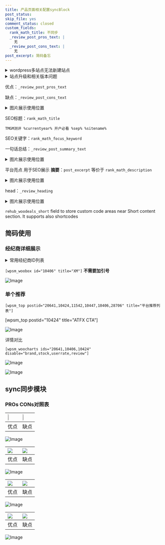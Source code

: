 ```yaml
---
title: 产品页面相关配置syncBlock
post_status: 
skip_file: yes
comment_status: closed
custom_fields:
  rank_math_title: 不同步
  _review_post_pros_text: |
    无
  _review_post_cons_text: |
    无
post_excerpt: 简码备忘
---
```

<details><summary>wordpress多站点无法新建站点</summary>

<li>和报错需要清理cookies一样的原因</li>
<li>wp-config.php里面<code>define( 'SUBDOMAIN_INSTALL', false );//子域名安装</code></li>
<li>新建子站点是用<code>define( 'SUBDOMAIN_INSTALL', true);//子域名安装</code> 完成以后，改成<code>false</code></li>
</details>

<details><summary>站点升级和相关版本问题</summary>

<p>wordpress：5.9.9
woocommerce：7.5.1
出现问题的地方：主题选项里面>><strong>Product layout >>compact style</strong></p>
<p>如何出现没有用过的字段 导致无法保存。先导出配置 然后进行修改，后面再次恢复即可。</p>
<p>出现部分字段无法显示时，需要返回默认布局后，对产品进行保存就好了。</p>
<p></p>
</details>

优点：`_review_post_pros_text`

缺点：`_review_post_cons_text`

<details><summary>图片展示使用位置</summary>

<img src="https://prod-files-secure.s3.us-west-2.amazonaws.com/39ed1227-6d7d-4570-be36-9ccd4a2c4241/f51d3d83-55d4-4bdf-9604-f37ec77ab556/Untitled.png?X-Amz-Algorithm=AWS4-HMAC-SHA256&X-Amz-Content-Sha256=UNSIGNED-PAYLOAD&X-Amz-Credential=ASIAZI2LB4662VDTOA2B%2F20250819%2Fus-west-2%2Fs3%2Faws4_request&X-Amz-Date=20250819T165521Z&X-Amz-Expires=3600&X-Amz-Security-Token=IQoJb3JpZ2luX2VjEHkaCXVzLXdlc3QtMiJHMEUCIQCuvmSuv9soG16z6F89J9t4ZZjeIznoLy9Cv2zP%2FjA0fgIgSF7D4rxxNLX5rnTuDFnmMMfpSp2zFhYnujdPAf7vI%2BQqiAQIwv%2F%2F%2F%2F%2F%2F%2F%2F%2F%2FARAAGgw2Mzc0MjMxODM4MDUiDPBVhXOKsZ%2B1bwasXircAx6gtCzVFsEJLs0C42uay%2BApXB1iBI1n81lsOFmw9XkQue8GzF6f8WpiHIUWVyCdCqBYNs8jWZ5LI5joMKIDl301rh1%2FcNMXNyCHi1KsoC4Tvw8DcgHglL6xnr0TGDNvQFpYQbW1vCuiDMUajPSini0lXITa7b7sBppfMOur9jPPO9gU36UmHmNDfUspsIcqBDIjEv%2B74plK9d1j1Yf4%2F6rl4jvRg8AnHrDjJUaHgG8KjfGB26KeZ9a3A8LM5LVbPnqF238dQntdwlgDEcNo6UbswXtbtJ%2FzjPrtQ%2F0hkyQo6WBfhW%2BhgN%2BlFCPw9b%2BwGNwLJsYrGYDmBuTxSXWstOz7IsN6UWcQmSY64TD7rTeRjVwiutcQM3sQoHTrOgeQpye6ea1%2Bd4%2BELkHXMIFQzF30jrnfLUAei4KizdR7IuJs75RMDkcEDuRhlzdT1biNWq5oEx%2FWtHJNKEIeM4iUqZ5%2BJi%2Bd%2FJAic5u2ZlFLuj%2BugE2wXIQJhko21MxU90tyaXpY1ZXXkz%2BFckoQ8JCIQyXbWdXO9QkdpvCwneMQi3Dy29GBXVTXBP4DxXN4CEs1NMuInAv%2FqOp8r3%2BNfgzQaFB2nPwUeh842xxUlowl3XHZY8GsX9fy5cI4YGZXMJLUksUGOqUBWeQkg8gqw9NESB%2FvEi6JdAkviyvR91F9BPtxIFDTSH39pzNPg36NEDHgK2HXfYnEJuDHV6B8YOt2eJcfkyGCcVUo4co5028SIhmLXpfS3Xpq%2F6gcQ71DQ1MkIHuS1lTGlEhZF8lHDn%2BXseofpSaNMX4edn9AGH6pXiGZDtXSdYnc7J2bB5hMtESFq56nowrwz2oCYI%2FdocTMniPPSXYdjNsIdIex&X-Amz-Signature=5fccb33d595fcbafa90b58436c483578a5133f1346b3f1726c601db208eeaa68&X-Amz-SignedHeaders=host&x-amz-checksum-mode=ENABLED&x-id=GetObject" alt="Image">
</details>

SEO标题：`rank_math_title`

`TMGM测评 %currentyear% 开户必看 %sep% %sitename%`

SEO关键字：`rank_math_focus_keyword`

一句话总结：`_review_post_summary_text`

<details><summary>图片展示使用位置</summary>

<img src="https://prod-files-secure.s3.us-west-2.amazonaws.com/39ed1227-6d7d-4570-be36-9ccd4a2c4241/4b96a922-296c-4f4e-8630-d1c870cbce01/Untitled.png?X-Amz-Algorithm=AWS4-HMAC-SHA256&X-Amz-Content-Sha256=UNSIGNED-PAYLOAD&X-Amz-Credential=ASIAZI2LB4662UMEUW22%2F20250819%2Fus-west-2%2Fs3%2Faws4_request&X-Amz-Date=20250819T165521Z&X-Amz-Expires=3600&X-Amz-Security-Token=IQoJb3JpZ2luX2VjEHkaCXVzLXdlc3QtMiJHMEUCIApxCiJvK%2B1QvKgEuyL4wnZyryYMwgRg035iLpSMM6rvAiEAnj21hhDYonyZBRJa7hkztdzy6gy28vHikPCWTi8vWZ8qiAQIwv%2F%2F%2F%2F%2F%2F%2F%2F%2F%2FARAAGgw2Mzc0MjMxODM4MDUiDDjc2IJ3fS5G37U8UyrcA0Esgl8ll892V%2Fm556Pj9vC6J%2FsuEnLsUyylElxWaiCTd1c5eiB44wkr9r0jspFle5tDfd9fHzPk6xAR%2FT1uqJ2N5lR3n6rk22tJpdf0POheBQPNDSGRYE%2FLXr5JIC5bUlINJC1hQiqvrBPQ87ln%2BpX%2FR17hsZaLFg0DFqFyQ5treukuG8ckfIa8C4WolK%2B3JXj7WwdgwOjnOjIeOPwn2SR6hJyaCVUXQFWmnXe8pZj8S8lgE%2F6nWIBivA4lwLwlQSWkSeeg61vhG35QA2WY%2BMED9u0Ao2czjlfNMFRiZxRU%2FBknt2y2i4erqSpeVgQ3iIqzoICUyPtrShxsaQXJRcsxUowab3w4WVUWPnYU7XRzeJGf5a7GVA0apDr%2FeAzdCRX3%2FbC8qolW%2F9DJK9jcGYl4lyFYOHEOoaoDDGLudjUlkarVF2yY%2BhScfKFi6JnVMNg1wz8k6AC0ZQWWyB8ulTnLdb9zOg1NQMrTvH6oqkg20M6anRGja0eHUrj6z7KABYnGBDkbbdJkXR97W8jmaEj2%2BOb6VUN8667E%2FkzPHRmMDmp1M36%2F2qNuYi0l6EmZBFxNhPjKjGjdDKP8ZysGEk99%2FThjCh6V6qqWrtroq5DqevvmipodC%2F765TeAMIHVksUGOqUBzUXNQyQlrU3mSo5DKsdfLoWevhrw3TYRosy%2FD7zL%2FsgBIDGeVF3JKyS0zSWhEvRSH6Yhn99fNmfNgOFiZdfWBmUHV1EgkA2oaHuZHIGMfGnVrNDVudODODIrVNMKKO2fbA2NabCZyPcbzj4cfJyecbhOQUP9qniHLiYPku95XDg22ZSwax0kVA2iox0tFreO6gv5JVuVeiNH2EyLbLdzPsQ8iTc%2B&X-Amz-Signature=10b5b9cafdb43458eb36ffb143f7aa2bfb9ae6d756c8e0ecc42f158330f3c909&X-Amz-SignedHeaders=host&x-amz-checksum-mode=ENABLED&x-id=GetObject" alt="Image">
</details>

平台亮点 用于SEO展示 **摘要**：`post_excerpt`  等价于 `rank_math_description`

<details><summary>图片展示使用位置</summary>

<img src="https://prod-files-secure.s3.us-west-2.amazonaws.com/39ed1227-6d7d-4570-be36-9ccd4a2c4241/1ee11f63-b60a-4dfe-a7a7-d58ff23b5d88/Untitled.png?X-Amz-Algorithm=AWS4-HMAC-SHA256&X-Amz-Content-Sha256=UNSIGNED-PAYLOAD&X-Amz-Credential=ASIAZI2LB466VAPYGBLX%2F20250819%2Fus-west-2%2Fs3%2Faws4_request&X-Amz-Date=20250819T165522Z&X-Amz-Expires=3600&X-Amz-Security-Token=IQoJb3JpZ2luX2VjEHkaCXVzLXdlc3QtMiJHMEUCIQDWU3KdWv054x2Ubbs%2FaK8rrz8OH6c37pxzDuUK8cXFowIgI7nxvmclrHWchwy6mezudL4ozIagmY065f3tbljDDf0qiAQIwv%2F%2F%2F%2F%2F%2F%2F%2F%2F%2FARAAGgw2Mzc0MjMxODM4MDUiDBcCwapkL1WrzCjmLCrcA6OJc8AoF8AFX%2Bu%2BlAhuwdnVHtU80Fbf5rZDgch4j0v0a5hLhqcdMck1NmN%2FZ9zkeAGsY5H7KtAxU108MenTuQbztHKuYGcilEBb5SSXAeGlZpDddnbwp1qxZVDVMmB%2BpfqH8wikMoHM%2BuJMAVbXdALM8L3NMtYkQkL677%2BbK6wjoAfAIHR%2BihaWEoc92wADodpG13%2BB%2FavA6xf42Z5%2F%2F6YDIlzAIqzAcapLOM1xU%2F3QxzuOmGVOSByYE5x4XVucASDflpGOteq%2BW0w9OcWirU3PK8fF3viWurpGoHlQQdGf9wI90q9BmJIwTETwR1EM5MKh5pChKXdluY0%2BgqmIY2t25V4peq4MtbU5Ap%2F4%2B3yk4O6W51ojNFdypzL43T88dD0G9otFVPTxRChQOegrSw35C4zF%2By%2FP7s0Vjh3uvXjqoDwpmhhJSGMnDFym%2BftBaBln7dlqp6%2BwCAN4qrulvco5o7suLJxms1bZBn%2Bk%2F6Nq5jljCYVe48jCY28n8XR6IK5P1Lg29CCjvlR2l9LogNLHB6w1B9ueZi2sVv8F%2BWPUBe3x50h2bWyBlrzr%2BwjBSyB2fkBUQ057tXxe2sQ%2BbtqEbCqQuQmsZ7l2AOOXrXr0jRtlnhfcOlNpxgjyMKPVksUGOqUBned%2BDWzBOpNxmXcPlUbQX1rgFy16qSfm%2F3kirrR%2F9iYkcVeB%2FFzTTO7QBRb%2BI45E4IACOYo7cvMrh4PM2%2FEgc327MxyPNhvX5rEh576s7b8Shtk6bHWJR63F7M3x2pzLtsj%2FRFyEw61AZz8Erc6d1MEP6tGEO4cWBxVO9U3SLkBuXl3QCBuyFjVwhaPoxFMhU7St%2FFMbp3xdsgq8PZ1Y69vmBJkn&X-Amz-Signature=6fc3e0ddc2ee0b5059edab1d1b05ba9fe8e34b8b824ffaae52715dce0380f3c3&X-Amz-SignedHeaders=host&x-amz-checksum-mode=ENABLED&x-id=GetObject" alt="Image">
<img src="https://prod-files-secure.s3.us-west-2.amazonaws.com/39ed1227-6d7d-4570-be36-9ccd4a2c4241/ad4118b5-78d8-4fbe-801e-3b29b5d99c01/Untitled.png?X-Amz-Algorithm=AWS4-HMAC-SHA256&X-Amz-Content-Sha256=UNSIGNED-PAYLOAD&X-Amz-Credential=ASIAZI2LB466VAPYGBLX%2F20250819%2Fus-west-2%2Fs3%2Faws4_request&X-Amz-Date=20250819T165522Z&X-Amz-Expires=3600&X-Amz-Security-Token=IQoJb3JpZ2luX2VjEHkaCXVzLXdlc3QtMiJHMEUCIQDWU3KdWv054x2Ubbs%2FaK8rrz8OH6c37pxzDuUK8cXFowIgI7nxvmclrHWchwy6mezudL4ozIagmY065f3tbljDDf0qiAQIwv%2F%2F%2F%2F%2F%2F%2F%2F%2F%2FARAAGgw2Mzc0MjMxODM4MDUiDBcCwapkL1WrzCjmLCrcA6OJc8AoF8AFX%2Bu%2BlAhuwdnVHtU80Fbf5rZDgch4j0v0a5hLhqcdMck1NmN%2FZ9zkeAGsY5H7KtAxU108MenTuQbztHKuYGcilEBb5SSXAeGlZpDddnbwp1qxZVDVMmB%2BpfqH8wikMoHM%2BuJMAVbXdALM8L3NMtYkQkL677%2BbK6wjoAfAIHR%2BihaWEoc92wADodpG13%2BB%2FavA6xf42Z5%2F%2F6YDIlzAIqzAcapLOM1xU%2F3QxzuOmGVOSByYE5x4XVucASDflpGOteq%2BW0w9OcWirU3PK8fF3viWurpGoHlQQdGf9wI90q9BmJIwTETwR1EM5MKh5pChKXdluY0%2BgqmIY2t25V4peq4MtbU5Ap%2F4%2B3yk4O6W51ojNFdypzL43T88dD0G9otFVPTxRChQOegrSw35C4zF%2By%2FP7s0Vjh3uvXjqoDwpmhhJSGMnDFym%2BftBaBln7dlqp6%2BwCAN4qrulvco5o7suLJxms1bZBn%2Bk%2F6Nq5jljCYVe48jCY28n8XR6IK5P1Lg29CCjvlR2l9LogNLHB6w1B9ueZi2sVv8F%2BWPUBe3x50h2bWyBlrzr%2BwjBSyB2fkBUQ057tXxe2sQ%2BbtqEbCqQuQmsZ7l2AOOXrXr0jRtlnhfcOlNpxgjyMKPVksUGOqUBned%2BDWzBOpNxmXcPlUbQX1rgFy16qSfm%2F3kirrR%2F9iYkcVeB%2FFzTTO7QBRb%2BI45E4IACOYo7cvMrh4PM2%2FEgc327MxyPNhvX5rEh576s7b8Shtk6bHWJR63F7M3x2pzLtsj%2FRFyEw61AZz8Erc6d1MEP6tGEO4cWBxVO9U3SLkBuXl3QCBuyFjVwhaPoxFMhU7St%2FFMbp3xdsgq8PZ1Y69vmBJkn&X-Amz-Signature=750d21bfe781177570305df22f9199bbb401e5cd32947669b7345c5bb19c460c&X-Amz-SignedHeaders=host&x-amz-checksum-mode=ENABLED&x-id=GetObject" alt="Image">
<img src="https://prod-files-secure.s3.us-west-2.amazonaws.com/39ed1227-6d7d-4570-be36-9ccd4a2c4241/a38cf7c9-a79c-4b64-9e94-13589fe0758b/Untitled.png?X-Amz-Algorithm=AWS4-HMAC-SHA256&X-Amz-Content-Sha256=UNSIGNED-PAYLOAD&X-Amz-Credential=ASIAZI2LB466VAPYGBLX%2F20250819%2Fus-west-2%2Fs3%2Faws4_request&X-Amz-Date=20250819T165522Z&X-Amz-Expires=3600&X-Amz-Security-Token=IQoJb3JpZ2luX2VjEHkaCXVzLXdlc3QtMiJHMEUCIQDWU3KdWv054x2Ubbs%2FaK8rrz8OH6c37pxzDuUK8cXFowIgI7nxvmclrHWchwy6mezudL4ozIagmY065f3tbljDDf0qiAQIwv%2F%2F%2F%2F%2F%2F%2F%2F%2F%2FARAAGgw2Mzc0MjMxODM4MDUiDBcCwapkL1WrzCjmLCrcA6OJc8AoF8AFX%2Bu%2BlAhuwdnVHtU80Fbf5rZDgch4j0v0a5hLhqcdMck1NmN%2FZ9zkeAGsY5H7KtAxU108MenTuQbztHKuYGcilEBb5SSXAeGlZpDddnbwp1qxZVDVMmB%2BpfqH8wikMoHM%2BuJMAVbXdALM8L3NMtYkQkL677%2BbK6wjoAfAIHR%2BihaWEoc92wADodpG13%2BB%2FavA6xf42Z5%2F%2F6YDIlzAIqzAcapLOM1xU%2F3QxzuOmGVOSByYE5x4XVucASDflpGOteq%2BW0w9OcWirU3PK8fF3viWurpGoHlQQdGf9wI90q9BmJIwTETwR1EM5MKh5pChKXdluY0%2BgqmIY2t25V4peq4MtbU5Ap%2F4%2B3yk4O6W51ojNFdypzL43T88dD0G9otFVPTxRChQOegrSw35C4zF%2By%2FP7s0Vjh3uvXjqoDwpmhhJSGMnDFym%2BftBaBln7dlqp6%2BwCAN4qrulvco5o7suLJxms1bZBn%2Bk%2F6Nq5jljCYVe48jCY28n8XR6IK5P1Lg29CCjvlR2l9LogNLHB6w1B9ueZi2sVv8F%2BWPUBe3x50h2bWyBlrzr%2BwjBSyB2fkBUQ057tXxe2sQ%2BbtqEbCqQuQmsZ7l2AOOXrXr0jRtlnhfcOlNpxgjyMKPVksUGOqUBned%2BDWzBOpNxmXcPlUbQX1rgFy16qSfm%2F3kirrR%2F9iYkcVeB%2FFzTTO7QBRb%2BI45E4IACOYo7cvMrh4PM2%2FEgc327MxyPNhvX5rEh576s7b8Shtk6bHWJR63F7M3x2pzLtsj%2FRFyEw61AZz8Erc6d1MEP6tGEO4cWBxVO9U3SLkBuXl3QCBuyFjVwhaPoxFMhU7St%2FFMbp3xdsgq8PZ1Y69vmBJkn&X-Amz-Signature=4cd94d31c9fa199f2c0f495bc2618bd9fc5ed33bb28c5ca0c42ab7b13dda41b7&X-Amz-SignedHeaders=host&x-amz-checksum-mode=ENABLED&x-id=GetObject" alt="Image">
<img src="https://prod-files-secure.s3.us-west-2.amazonaws.com/39ed1227-6d7d-4570-be36-9ccd4a2c4241/7da6fc1e-d2ac-42ae-8c75-cb5749aa18f6/Untitled.png?X-Amz-Algorithm=AWS4-HMAC-SHA256&X-Amz-Content-Sha256=UNSIGNED-PAYLOAD&X-Amz-Credential=ASIAZI2LB466VAPYGBLX%2F20250819%2Fus-west-2%2Fs3%2Faws4_request&X-Amz-Date=20250819T165522Z&X-Amz-Expires=3600&X-Amz-Security-Token=IQoJb3JpZ2luX2VjEHkaCXVzLXdlc3QtMiJHMEUCIQDWU3KdWv054x2Ubbs%2FaK8rrz8OH6c37pxzDuUK8cXFowIgI7nxvmclrHWchwy6mezudL4ozIagmY065f3tbljDDf0qiAQIwv%2F%2F%2F%2F%2F%2F%2F%2F%2F%2FARAAGgw2Mzc0MjMxODM4MDUiDBcCwapkL1WrzCjmLCrcA6OJc8AoF8AFX%2Bu%2BlAhuwdnVHtU80Fbf5rZDgch4j0v0a5hLhqcdMck1NmN%2FZ9zkeAGsY5H7KtAxU108MenTuQbztHKuYGcilEBb5SSXAeGlZpDddnbwp1qxZVDVMmB%2BpfqH8wikMoHM%2BuJMAVbXdALM8L3NMtYkQkL677%2BbK6wjoAfAIHR%2BihaWEoc92wADodpG13%2BB%2FavA6xf42Z5%2F%2F6YDIlzAIqzAcapLOM1xU%2F3QxzuOmGVOSByYE5x4XVucASDflpGOteq%2BW0w9OcWirU3PK8fF3viWurpGoHlQQdGf9wI90q9BmJIwTETwR1EM5MKh5pChKXdluY0%2BgqmIY2t25V4peq4MtbU5Ap%2F4%2B3yk4O6W51ojNFdypzL43T88dD0G9otFVPTxRChQOegrSw35C4zF%2By%2FP7s0Vjh3uvXjqoDwpmhhJSGMnDFym%2BftBaBln7dlqp6%2BwCAN4qrulvco5o7suLJxms1bZBn%2Bk%2F6Nq5jljCYVe48jCY28n8XR6IK5P1Lg29CCjvlR2l9LogNLHB6w1B9ueZi2sVv8F%2BWPUBe3x50h2bWyBlrzr%2BwjBSyB2fkBUQ057tXxe2sQ%2BbtqEbCqQuQmsZ7l2AOOXrXr0jRtlnhfcOlNpxgjyMKPVksUGOqUBned%2BDWzBOpNxmXcPlUbQX1rgFy16qSfm%2F3kirrR%2F9iYkcVeB%2FFzTTO7QBRb%2BI45E4IACOYo7cvMrh4PM2%2FEgc327MxyPNhvX5rEh576s7b8Shtk6bHWJR63F7M3x2pzLtsj%2FRFyEw61AZz8Erc6d1MEP6tGEO4cWBxVO9U3SLkBuXl3QCBuyFjVwhaPoxFMhU7St%2FFMbp3xdsgq8PZ1Y69vmBJkn&X-Amz-Signature=d05c3374bad396d105f231faa4fa99756891a41627560c3976005a66e1de703c&X-Amz-SignedHeaders=host&x-amz-checksum-mode=ENABLED&x-id=GetObject" alt="Image">
<img src="https://prod-files-secure.s3.us-west-2.amazonaws.com/39ed1227-6d7d-4570-be36-9ccd4a2c4241/7e97f40a-eaee-47f5-b2f9-475f96808fa7/Untitled.png?X-Amz-Algorithm=AWS4-HMAC-SHA256&X-Amz-Content-Sha256=UNSIGNED-PAYLOAD&X-Amz-Credential=ASIAZI2LB466VAPYGBLX%2F20250819%2Fus-west-2%2Fs3%2Faws4_request&X-Amz-Date=20250819T165522Z&X-Amz-Expires=3600&X-Amz-Security-Token=IQoJb3JpZ2luX2VjEHkaCXVzLXdlc3QtMiJHMEUCIQDWU3KdWv054x2Ubbs%2FaK8rrz8OH6c37pxzDuUK8cXFowIgI7nxvmclrHWchwy6mezudL4ozIagmY065f3tbljDDf0qiAQIwv%2F%2F%2F%2F%2F%2F%2F%2F%2F%2FARAAGgw2Mzc0MjMxODM4MDUiDBcCwapkL1WrzCjmLCrcA6OJc8AoF8AFX%2Bu%2BlAhuwdnVHtU80Fbf5rZDgch4j0v0a5hLhqcdMck1NmN%2FZ9zkeAGsY5H7KtAxU108MenTuQbztHKuYGcilEBb5SSXAeGlZpDddnbwp1qxZVDVMmB%2BpfqH8wikMoHM%2BuJMAVbXdALM8L3NMtYkQkL677%2BbK6wjoAfAIHR%2BihaWEoc92wADodpG13%2BB%2FavA6xf42Z5%2F%2F6YDIlzAIqzAcapLOM1xU%2F3QxzuOmGVOSByYE5x4XVucASDflpGOteq%2BW0w9OcWirU3PK8fF3viWurpGoHlQQdGf9wI90q9BmJIwTETwR1EM5MKh5pChKXdluY0%2BgqmIY2t25V4peq4MtbU5Ap%2F4%2B3yk4O6W51ojNFdypzL43T88dD0G9otFVPTxRChQOegrSw35C4zF%2By%2FP7s0Vjh3uvXjqoDwpmhhJSGMnDFym%2BftBaBln7dlqp6%2BwCAN4qrulvco5o7suLJxms1bZBn%2Bk%2F6Nq5jljCYVe48jCY28n8XR6IK5P1Lg29CCjvlR2l9LogNLHB6w1B9ueZi2sVv8F%2BWPUBe3x50h2bWyBlrzr%2BwjBSyB2fkBUQ057tXxe2sQ%2BbtqEbCqQuQmsZ7l2AOOXrXr0jRtlnhfcOlNpxgjyMKPVksUGOqUBned%2BDWzBOpNxmXcPlUbQX1rgFy16qSfm%2F3kirrR%2F9iYkcVeB%2FFzTTO7QBRb%2BI45E4IACOYo7cvMrh4PM2%2FEgc327MxyPNhvX5rEh576s7b8Shtk6bHWJR63F7M3x2pzLtsj%2FRFyEw61AZz8Erc6d1MEP6tGEO4cWBxVO9U3SLkBuXl3QCBuyFjVwhaPoxFMhU7St%2FFMbp3xdsgq8PZ1Y69vmBJkn&X-Amz-Signature=885d2c7a254a8b01a80aef74762183aa943c7df8879c98c2f3a1715b3d990a45&X-Amz-SignedHeaders=host&x-amz-checksum-mode=ENABLED&x-id=GetObject" alt="Image">
</details>

head：`_review_heading`

<details><summary>图片展示使用位置</summary>

<img src="https://prod-files-secure.s3.us-west-2.amazonaws.com/39ed1227-6d7d-4570-be36-9ccd4a2c4241/3a4650ad-9887-415c-889a-edd51fa54f27/Untitled.png?X-Amz-Algorithm=AWS4-HMAC-SHA256&X-Amz-Content-Sha256=UNSIGNED-PAYLOAD&X-Amz-Credential=ASIAZI2LB4664A6BDLPH%2F20250819%2Fus-west-2%2Fs3%2Faws4_request&X-Amz-Date=20250819T165522Z&X-Amz-Expires=3600&X-Amz-Security-Token=IQoJb3JpZ2luX2VjEHkaCXVzLXdlc3QtMiJHMEUCIQCmJL7hQI%2BP1sl7udFL82bnnniO3J8Aofe4nBc2E17kogIgbtLaZirqdnQSyZvvtumLtSDVvobAaJtiB1h87IJCD54qiAQIwv%2F%2F%2F%2F%2F%2F%2F%2F%2F%2FARAAGgw2Mzc0MjMxODM4MDUiDCtTmNdg8GefGnEd5yrcA2WvdVSvo3gufcbNsmRUaqFBn0GjIadXD9CrXeLF3ZYNwC4vmJYSfhOJxmomNrqlyQ5p5N9A5eQEtX%2FxeImiyX6ZQb8dzCeL1Wo4590zq6kSX%2BmD87skfeZ%2FymzmG8l2CLb2IQF0HlMPxXCfvafC14TH5r5VtQlkv9pEvB9nX7zO%2BZxNFkjKi2zKHGLCARLG1NztgigfeUmGg6lyoxVAYsuUqX5o2dlH%2BodipNsE4e3R6QsudsqwCDwFhx3ICJSaQRZzSK0CmGsqzS2cKhGSD1mT%2B6sHC%2BEM%2Fb4LAJF9TFHBAkJ%2F8bFY7uWR2zWzxeuhlzR7AuHSQs6gyAKCxUuKP9D9jeurgdgSYMwoo1GQ4nMR28yB55KETiJpLAEgSh9VPOol0TQmZYmvFNgpqnqZ0MMcTPPPUK%2FTx7S9%2FyfoubRaqv%2Ff4eKuXjEpB7Fwmc6B3talrM%2ByT7ggRj0Nn8tcRGTSuxsW8c7LHO8NZVuQwq9qQ8anAxK2901TVgUM3dxzzalY8IWCwevTvDZoDeOvbOp4oawh3ZX5tppw3g1KO9bcn1A%2BJMDfG0zvW2BN7BaoS1kbnWUjG4xcKekhtzMMUyEm9pbd9jwo46GKcD2NuJdGdz7Mg4WbgwzjvzR%2BMM3UksUGOqUBJmrVAJ8tsBwwrdDa12g8oFxEYUHmyLg%2FKjmn3%2FNSVsOFjC4aOOGVxzl%2FEqV%2BTdSOO9jKMIPilArcRj5Fks8JzXPgam19198Ly8ZIRsoTldknJjO1AOj%2FG0mL%2FQ4purtxlmSJNn18yrAa7JLgtSgrJSmRupSSRUpriM39QmQjtPW9mFX1GWTe%2FVvpcIUVEC5fAWNnX8dtp4iYcPWG6qK4%2FLLiYMhe&X-Amz-Signature=dece6a5e87bc5171f3e33ed0e9488a4f4fb4c92ab19b66ce5f71a630475ace4e&X-Amz-SignedHeaders=host&x-amz-checksum-mode=ENABLED&x-id=GetObject" alt="Image">
</details>

`rehub_woodeals_short`	field to store custom code areas near Short content section. It supports also shortcodes



## 简码使用

### 经纪商详细展示

<details><summary>常用经纪商ID列表</summary>

<pre><code class="php">嘉盛 ===> 20641  [wpsm_woobox id="20641" title="嘉盛"]
易信easymarkets ===> 11542  [wpsm_woobox id="11542" title="易信easymarkets"]
ATFX外汇 ===> 10424  [wpsm_woobox id="10424" title="ATFX"]
XM ===> 10406  [wpsm_woobox id="10406" title="XM"]
TMGM ===> 29622  [wpsm_woobox id="29622" title="TMGM"]
HYCM ===> 10447  [wpsm_woobox id="10447" title="HYCM"]
fpmarkets澳福外汇 ===> 20639  [wpsm_woobox id="20639" title="fpmarkets澳福外汇"]</code></pre>
</details>

`[wpsm_woobox id="10406" title="XM"]` **不需要加引号**

![Image](https://prod-files-secure.s3.us-west-2.amazonaws.com/39ed1227-6d7d-4570-be36-9ccd4a2c4241/4f898f9d-0fa7-4e43-acd3-ac6bc7be575a/Untitled.png?X-Amz-Algorithm=AWS4-HMAC-SHA256&X-Amz-Content-Sha256=UNSIGNED-PAYLOAD&X-Amz-Credential=ASIAZI2LB466QQ4L4HUZ%2F20250819%2Fus-west-2%2Fs3%2Faws4_request&X-Amz-Date=20250819T165520Z&X-Amz-Expires=3600&X-Amz-Security-Token=IQoJb3JpZ2luX2VjEHkaCXVzLXdlc3QtMiJGMEQCIHtvIkRi6T6e6gM7rZeNWz66UmM%2BAT6J6eodadmxJ2KFAiB9dvu2%2B6z0MEw%2BAMJPSBY2DjRXTiafoFL2T4fLwuvzKyqIBAjC%2F%2F%2F%2F%2F%2F%2F%2F%2F%2F8BEAAaDDYzNzQyMzE4MzgwNSIMBe4rxBtayz99t60hKtwDB9Xf8NlU4GX5e46myuEibAuZylaLhyZI2DUzmRTuyijOxMoqovuxA78L3h4ARs7IQ8DuGI8WRm4GSF%2BM%2Fka4TVfhK4vlbNPQzJUUZllSyhwZdKUomrcQc4JWWm3FNIyG67tii1%2FC1fS28dwtXUctLwktJkBdpa9Lna%2FHSsTDptC02lFjPJxKfw%2BMgs4x5wEEUbSXanKcJdr9WtmO1KwWTbgUQUuEFkHgHWsOt3jk05P%2BMe9G38od0kMtDtc9SKZLcpEwodhSZx0UQDChZMqJBXcTvvrYjxxoVmjedgWDfzu1s39Ovk6fIpEo%2B4ghCnGIp5ZqDbjrZ6rfaH90MDSC9imhVjqrx%2BX5LlJnCdEuGVVnP7roUlYWvR5TAL1gKJHxKkZFNAM13FfuNJeygJEBwpLbO7MNZCaIv811Epu8OztB0f3NGQ1UUir0OZ690RgRz3Dzy1q%2F%2FT7Mmurvy4yLbMfSGq%2B2pK%2FFbFVieb4bsdXPL4DriIg8ezGkxi1v2S5xfI3oa301DR9u0UXPIkOxlD%2Bc6shxDoKyYNtg3oyQH6qrQTd0QTQ1T5lmTMUPggsWxPK3riWvmgh7ROanuFI6v2GU4IE6dOqMzSbr2dQuEjIOZFwPDtt%2Bd5Hh7%2BIw1NSSxQY6pgHxGu5zr5QloipLRNczB98CZfiEgLRCEJ8brgPpzo4%2B2J72G1f%2B2Pmb07re1oCJSUVq6S%2BKULZl1O9RUEpDe3252H5tMrpWgzXom5B32cDsgFc8Vb8c5x0rFEUk%2BwF39C9RIX0ykhNQrm%2B6Vo47tZVSQQz320XUzmHdrAOTdZA14HL8TCv3T88xv77gEh4tbq0YaanxsCierY1rjyaHSiy%2BGN%2BPdn6I&X-Amz-Signature=e2166b2b1b649face50753fba42c7e8f88f60986ccc153838e1b2dc1aad3b3fe&X-Amz-SignedHeaders=host&x-amz-checksum-mode=ENABLED&x-id=GetObject)

### 单个推荐
`[wpsm_top postid="20641,10424,11542,10447,10406,28706" title="平台推荐列表"]`

[wpsm_top postid="10424" title="ATFX CTA"]

![Image](https://prod-files-secure.s3.us-west-2.amazonaws.com/39ed1227-6d7d-4570-be36-9ccd4a2c4241/5ac620dc-51a8-48b6-b55d-91f47299193c/Untitled.png?X-Amz-Algorithm=AWS4-HMAC-SHA256&X-Amz-Content-Sha256=UNSIGNED-PAYLOAD&X-Amz-Credential=ASIAZI2LB466QQ4L4HUZ%2F20250819%2Fus-west-2%2Fs3%2Faws4_request&X-Amz-Date=20250819T165520Z&X-Amz-Expires=3600&X-Amz-Security-Token=IQoJb3JpZ2luX2VjEHkaCXVzLXdlc3QtMiJGMEQCIHtvIkRi6T6e6gM7rZeNWz66UmM%2BAT6J6eodadmxJ2KFAiB9dvu2%2B6z0MEw%2BAMJPSBY2DjRXTiafoFL2T4fLwuvzKyqIBAjC%2F%2F%2F%2F%2F%2F%2F%2F%2F%2F8BEAAaDDYzNzQyMzE4MzgwNSIMBe4rxBtayz99t60hKtwDB9Xf8NlU4GX5e46myuEibAuZylaLhyZI2DUzmRTuyijOxMoqovuxA78L3h4ARs7IQ8DuGI8WRm4GSF%2BM%2Fka4TVfhK4vlbNPQzJUUZllSyhwZdKUomrcQc4JWWm3FNIyG67tii1%2FC1fS28dwtXUctLwktJkBdpa9Lna%2FHSsTDptC02lFjPJxKfw%2BMgs4x5wEEUbSXanKcJdr9WtmO1KwWTbgUQUuEFkHgHWsOt3jk05P%2BMe9G38od0kMtDtc9SKZLcpEwodhSZx0UQDChZMqJBXcTvvrYjxxoVmjedgWDfzu1s39Ovk6fIpEo%2B4ghCnGIp5ZqDbjrZ6rfaH90MDSC9imhVjqrx%2BX5LlJnCdEuGVVnP7roUlYWvR5TAL1gKJHxKkZFNAM13FfuNJeygJEBwpLbO7MNZCaIv811Epu8OztB0f3NGQ1UUir0OZ690RgRz3Dzy1q%2F%2FT7Mmurvy4yLbMfSGq%2B2pK%2FFbFVieb4bsdXPL4DriIg8ezGkxi1v2S5xfI3oa301DR9u0UXPIkOxlD%2Bc6shxDoKyYNtg3oyQH6qrQTd0QTQ1T5lmTMUPggsWxPK3riWvmgh7ROanuFI6v2GU4IE6dOqMzSbr2dQuEjIOZFwPDtt%2Bd5Hh7%2BIw1NSSxQY6pgHxGu5zr5QloipLRNczB98CZfiEgLRCEJ8brgPpzo4%2B2J72G1f%2B2Pmb07re1oCJSUVq6S%2BKULZl1O9RUEpDe3252H5tMrpWgzXom5B32cDsgFc8Vb8c5x0rFEUk%2BwF39C9RIX0ykhNQrm%2B6Vo47tZVSQQz320XUzmHdrAOTdZA14HL8TCv3T88xv77gEh4tbq0YaanxsCierY1rjyaHSiy%2BGN%2BPdn6I&X-Amz-Signature=41ad46c55ec0be8cdc23edda41f8c8cb36e19bd44cfbeaa7afccc98ba034ad09&X-Amz-SignedHeaders=host&x-amz-checksum-mode=ENABLED&x-id=GetObject)

详情对比

`[wpsm_woocharts ids="20641,10406,10424" disable="brand,stock,userrate,review"]`

![Image](https://prod-files-secure.s3.us-west-2.amazonaws.com/39ed1227-6d7d-4570-be36-9ccd4a2c4241/bf3ba45f-b9f3-4295-8aef-b4a495fd25f4/Untitled.png?X-Amz-Algorithm=AWS4-HMAC-SHA256&X-Amz-Content-Sha256=UNSIGNED-PAYLOAD&X-Amz-Credential=ASIAZI2LB466QQ4L4HUZ%2F20250819%2Fus-west-2%2Fs3%2Faws4_request&X-Amz-Date=20250819T165520Z&X-Amz-Expires=3600&X-Amz-Security-Token=IQoJb3JpZ2luX2VjEHkaCXVzLXdlc3QtMiJGMEQCIHtvIkRi6T6e6gM7rZeNWz66UmM%2BAT6J6eodadmxJ2KFAiB9dvu2%2B6z0MEw%2BAMJPSBY2DjRXTiafoFL2T4fLwuvzKyqIBAjC%2F%2F%2F%2F%2F%2F%2F%2F%2F%2F8BEAAaDDYzNzQyMzE4MzgwNSIMBe4rxBtayz99t60hKtwDB9Xf8NlU4GX5e46myuEibAuZylaLhyZI2DUzmRTuyijOxMoqovuxA78L3h4ARs7IQ8DuGI8WRm4GSF%2BM%2Fka4TVfhK4vlbNPQzJUUZllSyhwZdKUomrcQc4JWWm3FNIyG67tii1%2FC1fS28dwtXUctLwktJkBdpa9Lna%2FHSsTDptC02lFjPJxKfw%2BMgs4x5wEEUbSXanKcJdr9WtmO1KwWTbgUQUuEFkHgHWsOt3jk05P%2BMe9G38od0kMtDtc9SKZLcpEwodhSZx0UQDChZMqJBXcTvvrYjxxoVmjedgWDfzu1s39Ovk6fIpEo%2B4ghCnGIp5ZqDbjrZ6rfaH90MDSC9imhVjqrx%2BX5LlJnCdEuGVVnP7roUlYWvR5TAL1gKJHxKkZFNAM13FfuNJeygJEBwpLbO7MNZCaIv811Epu8OztB0f3NGQ1UUir0OZ690RgRz3Dzy1q%2F%2FT7Mmurvy4yLbMfSGq%2B2pK%2FFbFVieb4bsdXPL4DriIg8ezGkxi1v2S5xfI3oa301DR9u0UXPIkOxlD%2Bc6shxDoKyYNtg3oyQH6qrQTd0QTQ1T5lmTMUPggsWxPK3riWvmgh7ROanuFI6v2GU4IE6dOqMzSbr2dQuEjIOZFwPDtt%2Bd5Hh7%2BIw1NSSxQY6pgHxGu5zr5QloipLRNczB98CZfiEgLRCEJ8brgPpzo4%2B2J72G1f%2B2Pmb07re1oCJSUVq6S%2BKULZl1O9RUEpDe3252H5tMrpWgzXom5B32cDsgFc8Vb8c5x0rFEUk%2BwF39C9RIX0ykhNQrm%2B6Vo47tZVSQQz320XUzmHdrAOTdZA14HL8TCv3T88xv77gEh4tbq0YaanxsCierY1rjyaHSiy%2BGN%2BPdn6I&X-Amz-Signature=f97892c6c4c26e8ead45f2131a4e51d0c8c3d7e92c559fc0bf42d3f34f089016&X-Amz-SignedHeaders=host&x-amz-checksum-mode=ENABLED&x-id=GetObject)

![Image](https://prod-files-secure.s3.us-west-2.amazonaws.com/39ed1227-6d7d-4570-be36-9ccd4a2c4241/30bc56ef-f383-4b48-9768-2ebc9e436ec0/Untitled.png?X-Amz-Algorithm=AWS4-HMAC-SHA256&X-Amz-Content-Sha256=UNSIGNED-PAYLOAD&X-Amz-Credential=ASIAZI2LB466QQ4L4HUZ%2F20250819%2Fus-west-2%2Fs3%2Faws4_request&X-Amz-Date=20250819T165520Z&X-Amz-Expires=3600&X-Amz-Security-Token=IQoJb3JpZ2luX2VjEHkaCXVzLXdlc3QtMiJGMEQCIHtvIkRi6T6e6gM7rZeNWz66UmM%2BAT6J6eodadmxJ2KFAiB9dvu2%2B6z0MEw%2BAMJPSBY2DjRXTiafoFL2T4fLwuvzKyqIBAjC%2F%2F%2F%2F%2F%2F%2F%2F%2F%2F8BEAAaDDYzNzQyMzE4MzgwNSIMBe4rxBtayz99t60hKtwDB9Xf8NlU4GX5e46myuEibAuZylaLhyZI2DUzmRTuyijOxMoqovuxA78L3h4ARs7IQ8DuGI8WRm4GSF%2BM%2Fka4TVfhK4vlbNPQzJUUZllSyhwZdKUomrcQc4JWWm3FNIyG67tii1%2FC1fS28dwtXUctLwktJkBdpa9Lna%2FHSsTDptC02lFjPJxKfw%2BMgs4x5wEEUbSXanKcJdr9WtmO1KwWTbgUQUuEFkHgHWsOt3jk05P%2BMe9G38od0kMtDtc9SKZLcpEwodhSZx0UQDChZMqJBXcTvvrYjxxoVmjedgWDfzu1s39Ovk6fIpEo%2B4ghCnGIp5ZqDbjrZ6rfaH90MDSC9imhVjqrx%2BX5LlJnCdEuGVVnP7roUlYWvR5TAL1gKJHxKkZFNAM13FfuNJeygJEBwpLbO7MNZCaIv811Epu8OztB0f3NGQ1UUir0OZ690RgRz3Dzy1q%2F%2FT7Mmurvy4yLbMfSGq%2B2pK%2FFbFVieb4bsdXPL4DriIg8ezGkxi1v2S5xfI3oa301DR9u0UXPIkOxlD%2Bc6shxDoKyYNtg3oyQH6qrQTd0QTQ1T5lmTMUPggsWxPK3riWvmgh7ROanuFI6v2GU4IE6dOqMzSbr2dQuEjIOZFwPDtt%2Bd5Hh7%2BIw1NSSxQY6pgHxGu5zr5QloipLRNczB98CZfiEgLRCEJ8brgPpzo4%2B2J72G1f%2B2Pmb07re1oCJSUVq6S%2BKULZl1O9RUEpDe3252H5tMrpWgzXom5B32cDsgFc8Vb8c5x0rFEUk%2BwF39C9RIX0ykhNQrm%2B6Vo47tZVSQQz320XUzmHdrAOTdZA14HL8TCv3T88xv77gEh4tbq0YaanxsCierY1rjyaHSiy%2BGN%2BPdn6I&X-Amz-Signature=2986710df8e8e02e60d664bf56ddd462d9078a2b8601bad702f8c3494ebfd95f&X-Amz-SignedHeaders=host&x-amz-checksum-mode=ENABLED&x-id=GetObject)

## sync同步模块

### PROs CONs对照表

| <img src="https://cdn.ifttt.fun/gh/jarlin8/OSS@main/icons/customize/pros.svg" height="auto" width="37.3%"> | <img src="https://cdn.ifttt.fun/gh/jarlin8/OSS@main/icons/customize/cons.svg" height="auto" width="28.8%"> |
| :--- | :--- |
| 优点 | 缺点 |

![Image](https://prod-files-secure.s3.us-west-2.amazonaws.com/39ed1227-6d7d-4570-be36-9ccd4a2c4241/8742b755-dfb5-4004-9a5f-d6e561664bd8/Untitled.png?X-Amz-Algorithm=AWS4-HMAC-SHA256&X-Amz-Content-Sha256=UNSIGNED-PAYLOAD&X-Amz-Credential=ASIAZI2LB466QQ4L4HUZ%2F20250819%2Fus-west-2%2Fs3%2Faws4_request&X-Amz-Date=20250819T165520Z&X-Amz-Expires=3600&X-Amz-Security-Token=IQoJb3JpZ2luX2VjEHkaCXVzLXdlc3QtMiJGMEQCIHtvIkRi6T6e6gM7rZeNWz66UmM%2BAT6J6eodadmxJ2KFAiB9dvu2%2B6z0MEw%2BAMJPSBY2DjRXTiafoFL2T4fLwuvzKyqIBAjC%2F%2F%2F%2F%2F%2F%2F%2F%2F%2F8BEAAaDDYzNzQyMzE4MzgwNSIMBe4rxBtayz99t60hKtwDB9Xf8NlU4GX5e46myuEibAuZylaLhyZI2DUzmRTuyijOxMoqovuxA78L3h4ARs7IQ8DuGI8WRm4GSF%2BM%2Fka4TVfhK4vlbNPQzJUUZllSyhwZdKUomrcQc4JWWm3FNIyG67tii1%2FC1fS28dwtXUctLwktJkBdpa9Lna%2FHSsTDptC02lFjPJxKfw%2BMgs4x5wEEUbSXanKcJdr9WtmO1KwWTbgUQUuEFkHgHWsOt3jk05P%2BMe9G38od0kMtDtc9SKZLcpEwodhSZx0UQDChZMqJBXcTvvrYjxxoVmjedgWDfzu1s39Ovk6fIpEo%2B4ghCnGIp5ZqDbjrZ6rfaH90MDSC9imhVjqrx%2BX5LlJnCdEuGVVnP7roUlYWvR5TAL1gKJHxKkZFNAM13FfuNJeygJEBwpLbO7MNZCaIv811Epu8OztB0f3NGQ1UUir0OZ690RgRz3Dzy1q%2F%2FT7Mmurvy4yLbMfSGq%2B2pK%2FFbFVieb4bsdXPL4DriIg8ezGkxi1v2S5xfI3oa301DR9u0UXPIkOxlD%2Bc6shxDoKyYNtg3oyQH6qrQTd0QTQ1T5lmTMUPggsWxPK3riWvmgh7ROanuFI6v2GU4IE6dOqMzSbr2dQuEjIOZFwPDtt%2Bd5Hh7%2BIw1NSSxQY6pgHxGu5zr5QloipLRNczB98CZfiEgLRCEJ8brgPpzo4%2B2J72G1f%2B2Pmb07re1oCJSUVq6S%2BKULZl1O9RUEpDe3252H5tMrpWgzXom5B32cDsgFc8Vb8c5x0rFEUk%2BwF39C9RIX0ykhNQrm%2B6Vo47tZVSQQz320XUzmHdrAOTdZA14HL8TCv3T88xv77gEh4tbq0YaanxsCierY1rjyaHSiy%2BGN%2BPdn6I&X-Amz-Signature=7c01254ac76111c404cddab3bb9d3dc4c096af5a24fe2607397fc51c280ebdbb&X-Amz-SignedHeaders=host&x-amz-checksum-mode=ENABLED&x-id=GetObject)

| <img src="https://cdn.ifttt.fun/gh/jarlin8/OSS@main/icons/customize/pros1.svg" height="auto"> | <img src="https://cdn.ifttt.fun/gh/jarlin8/OSS@main/icons/customize/cons1.svg" height="auto"> |
| :--- | :--- |
| 优点 | 缺点 |

![Image](https://prod-files-secure.s3.us-west-2.amazonaws.com/39ed1227-6d7d-4570-be36-9ccd4a2c4241/806358f8-c9c4-4e17-bb35-c6c76a5397a5/Untitled.png?X-Amz-Algorithm=AWS4-HMAC-SHA256&X-Amz-Content-Sha256=UNSIGNED-PAYLOAD&X-Amz-Credential=ASIAZI2LB466QQ4L4HUZ%2F20250819%2Fus-west-2%2Fs3%2Faws4_request&X-Amz-Date=20250819T165520Z&X-Amz-Expires=3600&X-Amz-Security-Token=IQoJb3JpZ2luX2VjEHkaCXVzLXdlc3QtMiJGMEQCIHtvIkRi6T6e6gM7rZeNWz66UmM%2BAT6J6eodadmxJ2KFAiB9dvu2%2B6z0MEw%2BAMJPSBY2DjRXTiafoFL2T4fLwuvzKyqIBAjC%2F%2F%2F%2F%2F%2F%2F%2F%2F%2F8BEAAaDDYzNzQyMzE4MzgwNSIMBe4rxBtayz99t60hKtwDB9Xf8NlU4GX5e46myuEibAuZylaLhyZI2DUzmRTuyijOxMoqovuxA78L3h4ARs7IQ8DuGI8WRm4GSF%2BM%2Fka4TVfhK4vlbNPQzJUUZllSyhwZdKUomrcQc4JWWm3FNIyG67tii1%2FC1fS28dwtXUctLwktJkBdpa9Lna%2FHSsTDptC02lFjPJxKfw%2BMgs4x5wEEUbSXanKcJdr9WtmO1KwWTbgUQUuEFkHgHWsOt3jk05P%2BMe9G38od0kMtDtc9SKZLcpEwodhSZx0UQDChZMqJBXcTvvrYjxxoVmjedgWDfzu1s39Ovk6fIpEo%2B4ghCnGIp5ZqDbjrZ6rfaH90MDSC9imhVjqrx%2BX5LlJnCdEuGVVnP7roUlYWvR5TAL1gKJHxKkZFNAM13FfuNJeygJEBwpLbO7MNZCaIv811Epu8OztB0f3NGQ1UUir0OZ690RgRz3Dzy1q%2F%2FT7Mmurvy4yLbMfSGq%2B2pK%2FFbFVieb4bsdXPL4DriIg8ezGkxi1v2S5xfI3oa301DR9u0UXPIkOxlD%2Bc6shxDoKyYNtg3oyQH6qrQTd0QTQ1T5lmTMUPggsWxPK3riWvmgh7ROanuFI6v2GU4IE6dOqMzSbr2dQuEjIOZFwPDtt%2Bd5Hh7%2BIw1NSSxQY6pgHxGu5zr5QloipLRNczB98CZfiEgLRCEJ8brgPpzo4%2B2J72G1f%2B2Pmb07re1oCJSUVq6S%2BKULZl1O9RUEpDe3252H5tMrpWgzXom5B32cDsgFc8Vb8c5x0rFEUk%2BwF39C9RIX0ykhNQrm%2B6Vo47tZVSQQz320XUzmHdrAOTdZA14HL8TCv3T88xv77gEh4tbq0YaanxsCierY1rjyaHSiy%2BGN%2BPdn6I&X-Amz-Signature=f392baafaed2e1eec72e7c552ab7c2f3abb93368ae38a2aea945ef2d36bdd3ff&X-Amz-SignedHeaders=host&x-amz-checksum-mode=ENABLED&x-id=GetObject)

| <img src="https://cdn.ifttt.fun/gh/jarlin8/OSS@main/icons/customize/pros2.svg" height="auto"> | <img src="https://cdn.ifttt.fun/gh/jarlin8/OSS@main/icons/customize/cons2.svg" height="auto"> |
| :--- | :--- |
| 优点 | 缺点 |

![Image](https://prod-files-secure.s3.us-west-2.amazonaws.com/39ed1227-6d7d-4570-be36-9ccd4a2c4241/a9245ec9-70dd-4005-b534-0d54315fc5f3/Untitled.png?X-Amz-Algorithm=AWS4-HMAC-SHA256&X-Amz-Content-Sha256=UNSIGNED-PAYLOAD&X-Amz-Credential=ASIAZI2LB466QQ4L4HUZ%2F20250819%2Fus-west-2%2Fs3%2Faws4_request&X-Amz-Date=20250819T165520Z&X-Amz-Expires=3600&X-Amz-Security-Token=IQoJb3JpZ2luX2VjEHkaCXVzLXdlc3QtMiJGMEQCIHtvIkRi6T6e6gM7rZeNWz66UmM%2BAT6J6eodadmxJ2KFAiB9dvu2%2B6z0MEw%2BAMJPSBY2DjRXTiafoFL2T4fLwuvzKyqIBAjC%2F%2F%2F%2F%2F%2F%2F%2F%2F%2F8BEAAaDDYzNzQyMzE4MzgwNSIMBe4rxBtayz99t60hKtwDB9Xf8NlU4GX5e46myuEibAuZylaLhyZI2DUzmRTuyijOxMoqovuxA78L3h4ARs7IQ8DuGI8WRm4GSF%2BM%2Fka4TVfhK4vlbNPQzJUUZllSyhwZdKUomrcQc4JWWm3FNIyG67tii1%2FC1fS28dwtXUctLwktJkBdpa9Lna%2FHSsTDptC02lFjPJxKfw%2BMgs4x5wEEUbSXanKcJdr9WtmO1KwWTbgUQUuEFkHgHWsOt3jk05P%2BMe9G38od0kMtDtc9SKZLcpEwodhSZx0UQDChZMqJBXcTvvrYjxxoVmjedgWDfzu1s39Ovk6fIpEo%2B4ghCnGIp5ZqDbjrZ6rfaH90MDSC9imhVjqrx%2BX5LlJnCdEuGVVnP7roUlYWvR5TAL1gKJHxKkZFNAM13FfuNJeygJEBwpLbO7MNZCaIv811Epu8OztB0f3NGQ1UUir0OZ690RgRz3Dzy1q%2F%2FT7Mmurvy4yLbMfSGq%2B2pK%2FFbFVieb4bsdXPL4DriIg8ezGkxi1v2S5xfI3oa301DR9u0UXPIkOxlD%2Bc6shxDoKyYNtg3oyQH6qrQTd0QTQ1T5lmTMUPggsWxPK3riWvmgh7ROanuFI6v2GU4IE6dOqMzSbr2dQuEjIOZFwPDtt%2Bd5Hh7%2BIw1NSSxQY6pgHxGu5zr5QloipLRNczB98CZfiEgLRCEJ8brgPpzo4%2B2J72G1f%2B2Pmb07re1oCJSUVq6S%2BKULZl1O9RUEpDe3252H5tMrpWgzXom5B32cDsgFc8Vb8c5x0rFEUk%2BwF39C9RIX0ykhNQrm%2B6Vo47tZVSQQz320XUzmHdrAOTdZA14HL8TCv3T88xv77gEh4tbq0YaanxsCierY1rjyaHSiy%2BGN%2BPdn6I&X-Amz-Signature=acbdbfd54b9890d997bde6dfdf80957f390c82cc25cd9df5d24842deddd46509&X-Amz-SignedHeaders=host&x-amz-checksum-mode=ENABLED&x-id=GetObject)

| <img src="https://cdn.ifttt.fun/gh/jarlin8/OSS@main/icons/customize/pros3.svg" height="auto"> | <img src="https://cdn.ifttt.fun/gh/jarlin8/OSS@main/icons/customize/cons3.svg" height="auto"> |
| :--- | :--- |
| 优点 | 缺点 |

![Image](https://prod-files-secure.s3.us-west-2.amazonaws.com/39ed1227-6d7d-4570-be36-9ccd4a2c4241/e1e580a2-2e5c-4780-9ff4-19c318fc2284/Untitled.png?X-Amz-Algorithm=AWS4-HMAC-SHA256&X-Amz-Content-Sha256=UNSIGNED-PAYLOAD&X-Amz-Credential=ASIAZI2LB466QQ4L4HUZ%2F20250819%2Fus-west-2%2Fs3%2Faws4_request&X-Amz-Date=20250819T165520Z&X-Amz-Expires=3600&X-Amz-Security-Token=IQoJb3JpZ2luX2VjEHkaCXVzLXdlc3QtMiJGMEQCIHtvIkRi6T6e6gM7rZeNWz66UmM%2BAT6J6eodadmxJ2KFAiB9dvu2%2B6z0MEw%2BAMJPSBY2DjRXTiafoFL2T4fLwuvzKyqIBAjC%2F%2F%2F%2F%2F%2F%2F%2F%2F%2F8BEAAaDDYzNzQyMzE4MzgwNSIMBe4rxBtayz99t60hKtwDB9Xf8NlU4GX5e46myuEibAuZylaLhyZI2DUzmRTuyijOxMoqovuxA78L3h4ARs7IQ8DuGI8WRm4GSF%2BM%2Fka4TVfhK4vlbNPQzJUUZllSyhwZdKUomrcQc4JWWm3FNIyG67tii1%2FC1fS28dwtXUctLwktJkBdpa9Lna%2FHSsTDptC02lFjPJxKfw%2BMgs4x5wEEUbSXanKcJdr9WtmO1KwWTbgUQUuEFkHgHWsOt3jk05P%2BMe9G38od0kMtDtc9SKZLcpEwodhSZx0UQDChZMqJBXcTvvrYjxxoVmjedgWDfzu1s39Ovk6fIpEo%2B4ghCnGIp5ZqDbjrZ6rfaH90MDSC9imhVjqrx%2BX5LlJnCdEuGVVnP7roUlYWvR5TAL1gKJHxKkZFNAM13FfuNJeygJEBwpLbO7MNZCaIv811Epu8OztB0f3NGQ1UUir0OZ690RgRz3Dzy1q%2F%2FT7Mmurvy4yLbMfSGq%2B2pK%2FFbFVieb4bsdXPL4DriIg8ezGkxi1v2S5xfI3oa301DR9u0UXPIkOxlD%2Bc6shxDoKyYNtg3oyQH6qrQTd0QTQ1T5lmTMUPggsWxPK3riWvmgh7ROanuFI6v2GU4IE6dOqMzSbr2dQuEjIOZFwPDtt%2Bd5Hh7%2BIw1NSSxQY6pgHxGu5zr5QloipLRNczB98CZfiEgLRCEJ8brgPpzo4%2B2J72G1f%2B2Pmb07re1oCJSUVq6S%2BKULZl1O9RUEpDe3252H5tMrpWgzXom5B32cDsgFc8Vb8c5x0rFEUk%2BwF39C9RIX0ykhNQrm%2B6Vo47tZVSQQz320XUzmHdrAOTdZA14HL8TCv3T88xv77gEh4tbq0YaanxsCierY1rjyaHSiy%2BGN%2BPdn6I&X-Amz-Signature=35f22f00933965a9a8b5323883907d826e33d1176a7331e0f4e376fa5090d872&X-Amz-SignedHeaders=host&x-amz-checksum-mode=ENABLED&x-id=GetObject)